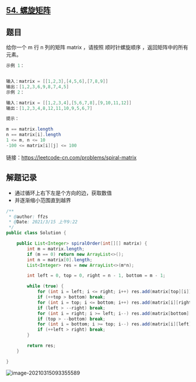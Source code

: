 ## [54. 螺旋矩阵](https://leetcode-cn.com/problems/spiral-matrix/)

## 题目

给你一个 m 行 n 列的矩阵 matrix ，请按照 顺时针螺旋顺序 ，返回矩阵中的所有元素。 

```java
示例 1：


输入：matrix = [[1,2,3],[4,5,6],[7,8,9]]
输出：[1,2,3,6,9,8,7,4,5]
示例 2：

输入：matrix = [[1,2,3,4],[5,6,7,8],[9,10,11,12]]
输出：[1,2,3,4,8,12,11,10,9,5,6,7]
```



```java
提示：

m == matrix.length
n == matrix[i].length
1 <= m, n <= 10
-100 <= matrix[i][j] <= 100
```


链接：https://leetcode-cn.com/problems/spiral-matrix

## 解题记录

+ 通过循环上右下左是个方向的边，获取数值
+ 并逐渐缩小范围直到越界

```java
/**
 * @author: ffzs
 * @Date: 2021/3/15 上午9:22
 */
public class Solution {

    public List<Integer> spiralOrder(int[][] matrix) {
        int m = matrix.length;
        if (m == 0) return new ArrayList<>();
        int n = matrix[0].length;
        List<Integer> res = new ArrayList<>(m*n);

        int left = 0, top = 0, right = n - 1, bottom = m - 1;

        while (true) {
            for (int i = left; i <= right; i++) res.add(matrix[top][i]);
            if (++top > bottom) break;
            for (int i = top; i <= bottom; i++) res.add(matrix[i][right]);
            if (left > --right) break;
            for (int i = right; i >= left; i--) res.add(matrix[bottom][i]);
            if (top > --bottom) break;
            for (int i = bottom; i >= top; i--) res.add(matrix[i][left]);
            if (++left > right) break;
        }

        return res;
    }

}
```

![image-20210315093355589](https://gitee.com/ffzs/picture_go/raw/master/img/image-20210315093355589.png)